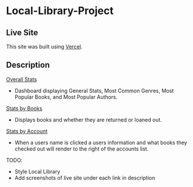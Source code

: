 # Local-Library-Project

## Live Site

This site was built using [Vercel](https://local-library-project-doj57c829-mariahcasciola.vercel.app/).

## Description

[Overall Stats](https://local-library-project-doj57c829-mariahcasciola.vercel.app/index.html)

+ Dashboard displaying General Stats, Most Common Genres, Most Popular Books, and Most Popular Authors.


[Stats by Books](https://local-library-project-doj57c829-mariahcasciola.vercel.app/books.html)

+ Displays books and whether they are returned or loaned out.

[Stats by Account](https://local-library-project-doj57c829-mariahcasciola.vercel.app/accounts.html)

+ When a users name is clicked a users information and what books they checked out will render to the right of the accounts list.

TODO:

+ Style Local Library
+ Add screenshots of live site under each link in description
